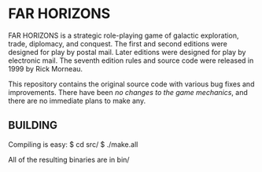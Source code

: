 FAR HORIZONS
============

FAR HORIZONS is a strategic role-playing game of galactic exploration, trade,
diplomacy, and conquest. The first and second editions were designed for play
by postal mail. Later editions were designed for play by electronic mail. The
seventh edition rules and source code were released in 1999 by Rick Morneau.

This repository contains the original source code with various bug fixes and
improvements. There have been *no changes to the game mechanics*, and there are
no immediate plans to make any.

BUILDING
--------

Compiling is easy:
    $ cd src/
    $ ./make.all

All of the resulting binaries are in bin/
